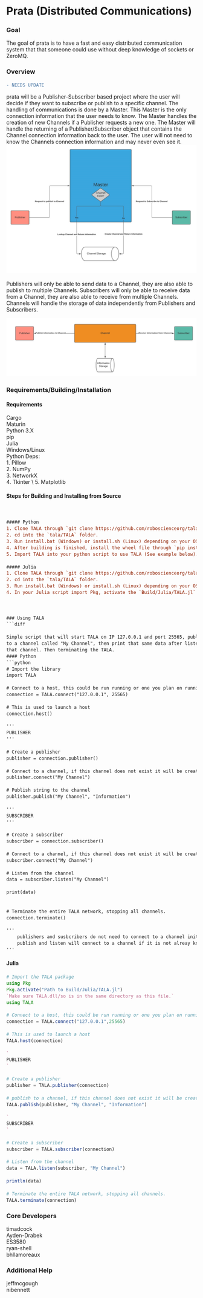 
# Prata (Distributed Communications)

### Goal
The goal of prata is to have a fast and easy distributed communication system that that someone could use without deep knowledge of sockets or ZeroMQ.

### Overview
```diff
- NEEDS UPDATE
```
prata will be a Publisher-Subscriber based project where the user will decide if they want to subscribe or publish to a specific channel. The handling of communications is done by a Master. This Master is the only connection information that the user needs to know. The Master handles the creation of new Channels if a Publisher requests a new one. The Master will handle the returning of a Publisher/Subscriber object that contains the Channel connection information back to the user. The user will not need to know the Channels connection information and may never even see it. ![Figure 1](Documentation/Images/flowchart1.jpg)
<br>
<br>
Publishers will only be able to send data to a Channel, they are also able to publish to multiple Channels.
Subscribers will only be able to receive data from a Channel, they are also able to receive from multiple Channels.
Channels will handle the storage of data independently from Publishers and Subscribers.

![Figure 2](Documentation/Images/flowchart2.jpg)


### Requirements/Building/Installation

#### Requirements
Cargo \
Maturin  \
Python 3.X \
pip \
Julia \
Windows/Linux \
Python Deps: \
    1. Pillow \
    2. NumPy \
    3. NetworkX \
    4. Tkinter \ 
    5. Matplotlib


#### Steps for Building and Installing from Source
```diff


##### Python
1. Clone TALA through `git clone https://github.com/roboscienceorg/tala.git`.
2. cd into the `tala/TALA` folder.
3. Run install.bat (Windows) or install.sh (Linux) depending on your OS.
4. After building is finished, install the wheel file through `pip install Build/Wheels/[Wheel name]`. Depending on your system it may be `pip3`.
5. Import TALA into your python script to use TALA (See example below).

##### Julia
1. Clone TALA through `git clone https://github.com/roboscienceorg/tala.git`.
2. cd into the `tala/TALA` folder.
3. Run install.bat (Windows) or install.sh (Linux) depending on your OS.
4. In your Julia script import Pkg, activate the `Build/Julia/TALA.jl` folder  through `Pkg.activate([Path to Build/Julia/TALA.jl])` and then import TALA (See example below). The TALA.dll (Windows) or TALA.so (Linux) must be in the same directory as the Julia script.



### Using TALA
```diff

Simple script that will start TALA on IP 127.0.0.1 and port 25565, publish data
to a channel called "My Channel", then print that same data after listening from
that channel. Then terminating the TALA.
#### Python
```python
# Import the library
import TALA

# Connect to a host, this could be run running or one you plan on running
connection = TALA.connect("127.0.0.1", 25565)

# This is used to launch a host
connection.host()

'''
PUBLISHER
'''

# Create a publisher
publisher = connection.publisher()

# Connect to a channel, if this channel does not exist it will be created
publisher.connect("My Channel")

# Publish string to the channel
publisher.publish("My Channel", "Information")

'''
SUBSCRIBER
'''

# Create a subscriber
subscriber = connection.subscriber()

# Connect to a channel, if this channel does not exist it will be created
subscriber.connect("My Channel")

# Listen from the channel
data = subscriber.listen("My Channel")

print(data)


# Terminate the entire TALA network, stopping all channels.
connection.terminate()

'''
    publishers and susbcribers do not need to connect to a channel initially,
    publish and listen will connect to a channel if it is not alreay known.
'''
```

#### Julia
```Julia
# Import the TALA package
using Pkg
Pkg.activate("Path to Build/Julia/TALA.jl")
`Make sure TALA.dll/so is in the same directory as this file.`
using TALA

# Connect to a host, this could be run running or one you plan on running
connection = TALA.connect("127.0.0.1",25565)

# This is used to launch a host
TALA.host(connection)

`
PUBLISHER
`

# Create a publisher
publisher = TALA.publisher(connection)

# publish to a channel, if this channel does not exist it will be created
TALA.publish(publisher, "My Channel", "Information")

`
SUBSCRIBER
`

# Create a subscriber
subscriber = TALA.subscriber(connection)

# Listen from the channel
data = TALA.listen(subscriber, "My Channel")

println(data)

# Terminate the entire TALA network, stopping all channels.
TALA.terminate(connection)
```


### Core Developers
timadcock\
Ayden-Drabek\
ES3580\
ryan-shell\
bhllamoreaux

### Additional Help
jeffmcgough\
nibennett
